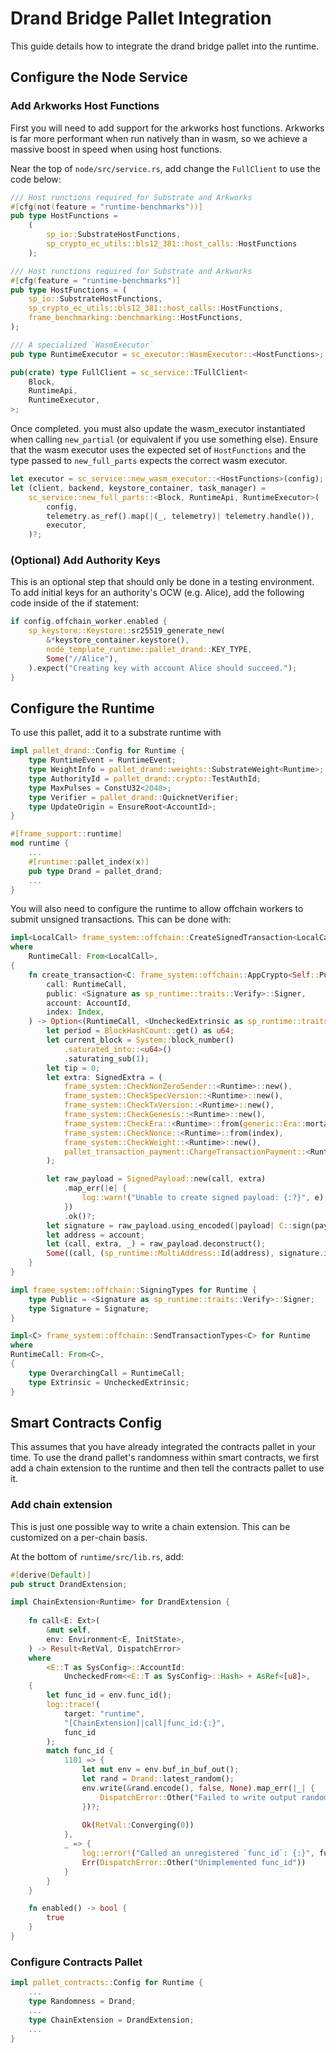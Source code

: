 # Drand Bridge Pallet Integration

This guide details how to integrate the drand bridge pallet into the runtime.

## Configure the Node Service 

### Add Arkworks Host Functions

First you will need to add support for the arkworks host functions. Arkworks is far more performant when run natively than in wasm, so we achieve a massive boost in speed when using host functions.

Near the top of `node/src/service.rs`, add change the `FullClient` to use the code below:

``` rust
/// Host runctions required for Substrate and Arkworks
#[cfg(not(feature = "runtime-benchmarks"))]
pub type HostFunctions =
	(
		sp_io::SubstrateHostFunctions, 
		sp_crypto_ec_utils::bls12_381::host_calls::HostFunctions
	);

/// Host runctions required for Substrate and Arkworks
#[cfg(feature = "runtime-benchmarks")]
pub type HostFunctions = (
	sp_io::SubstrateHostFunctions,
	sp_crypto_ec_utils::bls12_381::host_calls::HostFunctions,
	frame_benchmarking::benchmarking::HostFunctions,
);

/// A specialized `WasmExecutor`
pub type RuntimeExecutor = sc_executor::WasmExecutor::<HostFunctions>;

pub(crate) type FullClient = sc_service::TFullClient<
	Block,
	RuntimeApi,
	RuntimeExecutor,
>;
```

Once completed. you must also update the wasm_executor instantiated when calling `new_partial` (or equivalent if you use something else). Ensure that the wasm executor uses the expected set of `HostFunctions` and the type passed to `new_full_parts` expects the correct wasm executor.

``` rust
let executor = sc_service::new_wasm_executor::<HostFunctions>(config);
let (client, backend, keystore_container, task_manager) =
    sc_service::new_full_parts::<Block, RuntimeApi, RuntimeExecutor>(
        config,
        telemetry.as_ref().map(|(_, telemetry)| telemetry.handle()),
        executor,
    )?;
```

### (Optional) Add Authority Keys 

This is an optional step that should only be done in a testing environment. To add initial keys for an authority's OCW (e.g. Alice), add the following code inside of the if statement:

``` rust
if config.offchain_worker.enabled {
    sp_keystore::Keystore::sr25519_generate_new(
        &*keystore_container.keystore(),
        node_template_runtime::pallet_drand::KEY_TYPE,
        Some("//Alice"),
    ).expect("Creating key with account Alice should succeed.");
}
```

## Configure the Runtime

To use this pallet, add it to a substrate runtime with
``` rust
impl pallet_drand::Config for Runtime {
	type RuntimeEvent = RuntimeEvent;
	type WeightInfo = pallet_drand::weights::SubstrateWeight<Runtime>;
	type AuthorityId = pallet_drand::crypto::TestAuthId;
	type MaxPulses = ConstU32<2048>;
	type Verifier = pallet_drand::QuicknetVerifier;
	type UpdateOrigin = EnsureRoot<AccountId>;
}

#[frame_support::runtime]
mod runtime {
	...
	#[runtime::pallet_index(x)]
	pub type Drand = pallet_drand;
    ...
}
```

You will also need to configure the runtime to allow offchain workers to submit unsigned transactions. This can be done with:
``` rust
impl<LocalCall> frame_system::offchain::CreateSignedTransaction<LocalCall> for Runtime
where
	RuntimeCall: From<LocalCall>,
{
	fn create_transaction<C: frame_system::offchain::AppCrypto<Self::Public, Self::Signature>>(
		call: RuntimeCall,
		public: <Signature as sp_runtime::traits::Verify>::Signer,
		account: AccountId,
		index: Index,
	) -> Option<(RuntimeCall, <UncheckedExtrinsic as sp_runtime::traits::Extrinsic>::SignaturePayload)> {
		let period = BlockHashCount::get() as u64;
		let current_block = System::block_number()
			.saturated_into::<u64>()
			.saturating_sub(1);
		let tip = 0;
		let extra: SignedExtra = (
			frame_system::CheckNonZeroSender::<Runtime>::new(),
			frame_system::CheckSpecVersion::<Runtime>::new(),
			frame_system::CheckTxVersion::<Runtime>::new(),
			frame_system::CheckGenesis::<Runtime>::new(),
			frame_system::CheckEra::<Runtime>::from(generic::Era::mortal(period, current_block)),
			frame_system::CheckNonce::<Runtime>::from(index),
			frame_system::CheckWeight::<Runtime>::new(),
			pallet_transaction_payment::ChargeTransactionPayment::<Runtime>::from(tip),
		);

		let raw_payload = SignedPayload::new(call, extra)
			.map_err(|e| {
				log::warn!("Unable to create signed payload: {:?}", e);
			})
			.ok()?;
		let signature = raw_payload.using_encoded(|payload| C::sign(payload, public))?;
		let address = account;
		let (call, extra, _) = raw_payload.deconstruct();
		Some((call, (sp_runtime::MultiAddress::Id(address), signature.into(), extra)))
	}
}

impl frame_system::offchain::SigningTypes for Runtime {
	type Public = <Signature as sp_runtime::traits::Verify>::Signer;
	type Signature = Signature;
}

impl<C> frame_system::offchain::SendTransactionTypes<C> for Runtime
where
RuntimeCall: From<C>,
{
	type OverarchingCall = RuntimeCall;
	type Extrinsic = UncheckedExtrinsic;
}
```

## Smart Contracts Config

This assumes that you have already integrated the contracts pallet in your  time. To use the drand pallet's randomness within smart contracts, we first add a chain extension to the runtime and then tell the contracts pallet to use it.

### Add chain extension

This is just one possible way to write a chain extension. This can be customized on a per-chain basis.

At the bottom of `runtime/src/lib.rs`, add:

``` rust
#[derive(Default)]
pub struct DrandExtension;

impl ChainExtension<Runtime> for DrandExtension {
	
    fn call<E: Ext>(
        &mut self,
        env: Environment<E, InitState>,
    ) -> Result<RetVal, DispatchError>
    where
        <E::T as SysConfig>::AccountId:
            UncheckedFrom<<E::T as SysConfig>::Hash> + AsRef<[u8]>,
    {
		let func_id = env.func_id();
		log::trace!(
			target: "runtime",
			"[ChainExtension]|call|func_id:{:}",
			func_id
		);
        match func_id {	
            1101 => {
                let mut env = env.buf_in_buf_out();
				let rand = Drand::latest_random();
				env.write(&rand.encode(), false, None).map_err(|_| {
					DispatchError::Other("Failed to write output randomness")
				})?;
				
				Ok(RetVal::Converging(0))
            },
            _ => {
                log::error!("Called an unregistered `func_id`: {:}", func_id);
                Err(DispatchError::Other("Unimplemented func_id"))
            }
        }
    }

    fn enabled() -> bool {
        true
    }
}
```

### Configure Contracts Pallet

``` rust
impl pallet_contracts::Config for Runtime {
	...
	type Randomness = Drand;
	...
	type ChainExtension = DrandExtension;
	...
}
```